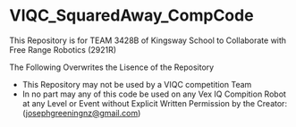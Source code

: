 # VIQC_SquaredAway_CompCode

This Repository is for TEAM 3428B of Kingsway School to Collaborate with Free Range Robotics (2921R)

The Following Overwrites the Lisence of the Repository

 * This Repository may not be used by a VIQC competition Team
 * In no part may any of this code be used on any Vex IQ Compition Robot at any Level or Event without Explicit Written Permission by the Creator: (josephgreeningnz@gmail.com)

